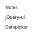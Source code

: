 Notes

jQuery-ui

Datepicker

  <script src="//code.jquery.com/jquery-1.9.1.js"></script>
  <script src="//code.jquery.com/ui/1.10.4/jquery-ui.js"></script>
  <link rel="stylesheet" href="/resources/demos/style.css">
  <script>
  $(function() {
    $( "#datepicker" ).datepicker();
  });
  </script>